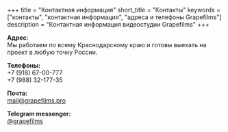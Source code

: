 +++
title = "Контактная информация"
short_title = "Контакты"
keywords = ["контакты", "контактная информация", "адреса и телефоны Grapefilms"]
description = "Контактная информация видеостудии Grapefilms"
+++

**Адрес:**
<br/>Мы работаем по всему Краснодарскому краю и готовы выехать на проект в любую точку России.

**Телефоны:**
<br/>+7 (918) 67-00-777
<br/>+7 (988) 32-177-35

**Почта:**
<br/><a href="mailto:mail@grapefilms.pro?subj=videoproduction">mail@grapefilms.pro</a>

**Telegram messenger:**
<br/>[@grapefilms](http://telegram.me/grapefilms)
<!--
**Социальные сети**
<br/>[Facebook](https://www.facebook.com/grapefilms)
<br/>[Вконтакте](https://vk.com/grapefilmspro)
<br/>[Instagram](https://instagram.com/grapefilms/)
-->